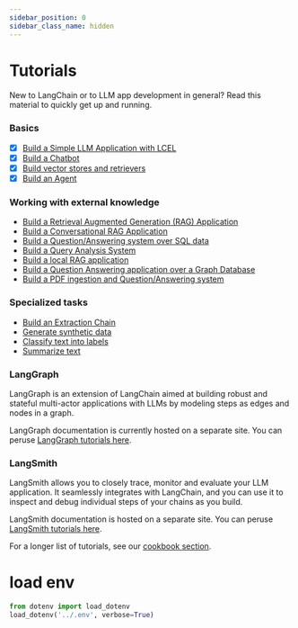 ```yaml
---
sidebar_position: 0
sidebar_class_name: hidden
---
```

# Tutorials

New to LangChain or to LLM app development in general? Read this material to quickly get up and running.

### Basics
- [x] [Build a Simple LLM Application with LCEL](./tutorials/llm_chain.ipynb)
- [x] [Build a Chatbot](./tutorials/chatbot.ipynb)
- [x] [Build vector stores and retrievers](./tutorials/retrievers.ipynb)
- [x] [Build an Agent](./tutorials/agents.ipynb)

### Working with external knowledge
- [Build a Retrieval Augmented Generation (RAG) Application](/docs/tutorials/rag)
- [Build a Conversational RAG Application](/docs/tutorials/qa_chat_history)
- [Build a Question/Answering system over SQL data](/docs/tutorials/sql_qa)
- [Build a Query Analysis System](/docs/tutorials/query_analysis)
- [Build a local RAG application](/docs/tutorials/local_rag)
- [Build a Question Answering application over a Graph Database](/docs/tutorials/graph)
- [Build a PDF ingestion and Question/Answering system](/docs/tutorials/pdf_qa/)

### Specialized tasks
- [Build an Extraction Chain](/docs/tutorials/extraction)
- [Generate synthetic data](/docs/tutorials/data_generation)
- [Classify text into labels](/docs/tutorials/classification)
- [Summarize text](/docs/tutorials/summarization)

### LangGraph

LangGraph is an extension of LangChain aimed at
building robust and stateful multi-actor applications with LLMs by modeling steps as edges and nodes in a graph.

LangGraph documentation is currently hosted on a separate site.
You can peruse [LangGraph tutorials here](https://langchain-ai.github.io/langgraph/tutorials/).

### LangSmith

LangSmith allows you to closely trace, monitor and evaluate your LLM application.
It seamlessly integrates with LangChain, and you can use it to inspect and debug individual steps of your chains as you build.

LangSmith documentation is hosted on a separate site.
You can peruse [LangSmith tutorials here](https://docs.smith.langchain.com/tutorials/).

For a longer list of tutorials, see our [cookbook section](https://github.com/langchain-ai/langchain/tree/master/cookbook).

# load env

```python
from dotenv import load_dotenv
load_dotenv('../.env', verbose=True)
```
